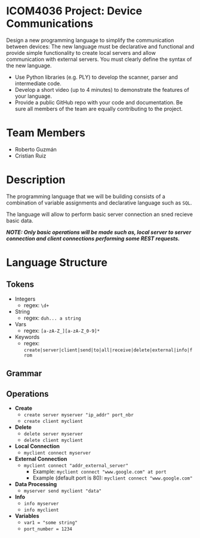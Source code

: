 # ICOM4036 Project: Device Communications

Design a new programming language to simplify the communication between
devices: The new language must be declarative and functional and provide
simple functionality to create local servers and allow communication with
external servers. You must clearly define the syntax of the new language.

-  Use Python libraries (e.g. PLY) to develop the scanner, parser and
intermediate code.
- Develop a short video (up to 4 minutes) to demonstrate the features of your
language.
- Provide a public GitHub repo with your code and documentation. Be sure all
members of the team are equally contributing to the project.

# Team Members

- Roberto Guzmán
- Cristian Ruiz

# Description

The programming language that we will be building consists of a combination of variable assignments and declarative language such as `SQL`.

The language will allow to perform basic server connection an sned recieve basic data.

***NOTE: Only basic operations will be made such as, local server to server connection and client connections performing some REST requests.***

# Language Structure

## Tokens
- Integers
  - regex: `\d+`
- String
  - regex: `duh... a string`
- Vars
  - regex: `[a-zA-Z_][a-zA-Z_0-9]*`
- Keywords
  - regex: `create|server|client|send|to|all|receive|delete|external|info|from`
## Grammar

## Operations
- **Create**
    - `create server myserver "ip_addr" port_nbr`
    - `create client myclient`
- **Delete**
    - `delete server myserver`
    - `delete client myclient`
- **Local Connection**
    - `myclient connect myserver`
- **External Connection**
    - `myclient connect "addr_external_server"`
        - Example: `myclient connect "www.google.com" at port`
        - Example (default port is 80): `myclient connect "www.google.com"`
- **Data Processing**
    - `myserver send myclient "data"`
- **Info**
    - `info myserver`
    - `info myclient`
- **Variables**
    - `var1 = "some string"`
    - `port_number = 1234`
